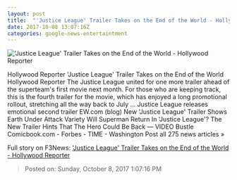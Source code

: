 ```yaml
---
layout: post
title:  "'Justice League' Trailer Takes on the End of the World - Hollywood Reporter"
date: 2017-10-08 13:07:16Z
categories: google-news-entertaintment
---
```


!['Justice League' Trailer Takes on the End of the World - Hollywood Reporter](http://cdn2.thr.com/sites/default/files/2017/10/justice-league.jpg)

Hollywood Reporter 'Justice League' Trailer Takes on the End of the World Hollywood Reporter The Justice League united for one more trailer ahead of the superteam's first movie next month. For those who are keeping track, this is the fourth trailer for the movie, which has enjoyed a long promotional rollout, stretching all the way back to July ... Justice League releases emotional second trailer EW.com (blog) New 'Justice League' Trailer Shows Earth Under Attack Variety Will Superman Return In 'Justice League'? The New Trailer Hints That The Hero Could Be Back — VIDEO Bustle Comicbook.com - Forbes - TIME - Washington Post all 275 news articles »


Full story on F3News: ['Justice League' Trailer Takes on the End of the World - Hollywood Reporter](http://www.f3nws.com/n/BBPVQG)

> Posted on: Sunday, October 8, 2017 1:07:16 PM
